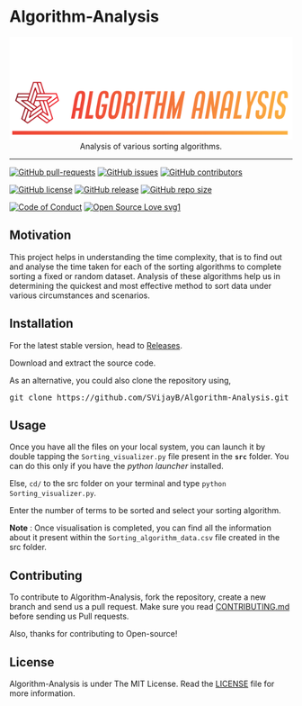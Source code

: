 # Algorithm-Analysis

<p align="center">
    <a href="https://github.com/SVijayB/Algorithm-Analysis"><img src="assets/Logo.PNG" alt="Logo" border="0"></a>
    <br>Analysis of various sorting algorithms. 
</p>

---

[![GitHub pull-requests](https://img.shields.io/github/issues-pr/SVijayB/Algorithm-Analysis.svg)](https://github.com/SVijayB/Algorithm-Analysis/pulls)
[![GitHub issues](https://img.shields.io/github/issues/SVijayB/Algorithm-Analysis.svg)](https://github.com/SVijayB/Algorithm-Analysis/issues)
[![GitHub contributors](https://img.shields.io/github/contributors/SVijayB/Algorithm-Analysis.svg)](https://github.com/SVijayB/Algorithm-Analysis/graphs/contributors)

[![GitHub license](https://img.shields.io/github/license/SVijayB/Algorithm-Analysis.svg)](https://github.com/SVijayB/Algorithm-Analysis/blob/master/LICENSE)
[![GitHub release](https://img.shields.io/github/release/SVijayB/Algorithm-Analysis.svg)](https://github.com/SVijayB/Algorithm-Analysis/releases)
[![GitHub repo size](https://img.shields.io/github/repo-size/svijayb/Algorithm-Analysis)](https://github.com/SVijayB/Algorithm-Analysis)

[![Code of Conduct](https://img.shields.io/badge/code%20of-conduct-ff69b4.svg?style=flat)](https://github.com/SVijayB/Algorithm-Analysis/blob/master/.github/CODE_OF_CONDUCT.md)
[![Open Source Love svg1](https://img.shields.io/static/v1?label=Open&message=Source%20%E2%9D%A4%EF%B8%8F&color=blueviolet)](https://github.com/SVijayB/Algorithm-Analysis/blob/master/.github/CONTRIBUTING.md)

## Motivation

This project helps in understanding the time complexity, that is to find out and analyse the time taken for each of the sorting algorithms to complete sorting a fixed or random dataset. Analysis of these algorithms help us in determining the quickest and most effective method to sort data under various circumstances and scenarios. 

## Installation

For the latest stable version, head to [Releases](https://github.com/SVijayB/Algorithm-Analysis/releases).

Download and extract the source code.

As an alternative, you could also clone the repository using,

<pre>
git clone https://github.com/SVijayB/Algorithm-Analysis.git
</pre>

## Usage

Once you have all the files on your local system, you can launch it by double tapping the `Sorting_visualizer.py` file present in the **`src`** folder. You can do this only if you have the *python launcher* installed.

Else, `cd/` to the src folder on your terminal and type `python Sorting_visualizer.py`.

Enter the number of terms to be sorted and select your sorting algorithm.

**Note** : Once visualisation is completed, you can find all the information about it present within the `Sorting_algorithm_data.csv` file created in the src folder.

## Contributing 

To contribute to Algorithm-Analysis, fork the repository, create a new branch and send us a pull request. Make sure you read [CONTRIBUTING.md](https://github.com/SVijayB/Algorithm-Analysis/blob/master/.github/CONTRIBUTING.md) before sending us Pull requests. 

Also, thanks for contributing to Open-source!

## License 

Algorithm-Analysis is under The MIT License. Read the [LICENSE](https://github.com/SVijayB/Algorithm-Analysis/blob/master/LICENSE) file for more information.